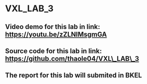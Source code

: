# VXL_LAB_3

## Video demo for this lab in link: https://youtu.be/zZLNIMsgmGA

## Source code for this lab in link: https://github.com/thaole04/VXL\_LAB\_3

## The report for this lab will submited in BKEL
